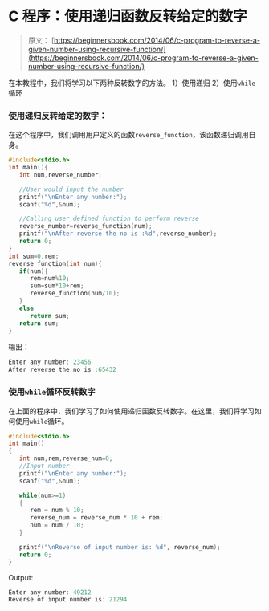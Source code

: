 # C 程序：使用递归函数反转给定的数字

> 原文： [https://beginnersbook.com/2014/06/c-program-to-reverse-a-given-number-using-recursive-function/](https://beginnersbook.com/2014/06/c-program-to-reverse-a-given-number-using-recursive-function/)

在本教程中，我们将学习以下两种反转数字的方法。
1）使用递归
2）使用`while`循环

### 使用递归反转给定的数字：

在这个程序中，我们调用用户定义的函数`reverse_function`，该函数递归调用自身。

```c
#include<stdio.h>
int main(){
   int num,reverse_number;

   //User would input the number
   printf("\nEnter any number:");
   scanf("%d",&num);

   //Calling user defined function to perform reverse
   reverse_number=reverse_function(num);
   printf("\nAfter reverse the no is :%d",reverse_number);
   return 0;
}
int sum=0,rem;
reverse_function(int num){
   if(num){
      rem=num%10;
      sum=sum*10+rem;
      reverse_function(num/10);
   }
   else
      return sum;
   return sum;
}
```

输出：

```c
Enter any number: 23456
After reverse the no is :65432
```

### 使用`while`循环反转数字

在上面的程序中，我们学习了如何使用递归函数反转数字。在这里，我们将学习如何使用`while`循环。

```c
#include<stdio.h>
int main()
{
   int num,rem,reverse_num=0;
   //Input number
   printf("\nEnter any number:");
   scanf("%d",&num);

   while(num>=1)
   {
      rem = num % 10;
      reverse_num = reverse_num * 10 + rem;
      num = num / 10;
   }

   printf("\nReverse of input number is: %d", reverse_num);
   return 0;
}
```

Output:

```c
Enter any number: 49212
Reverse of input number is: 21294
```